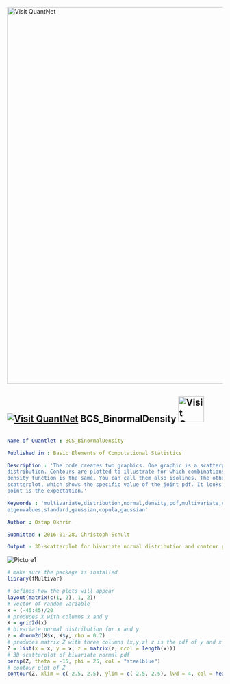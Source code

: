 
[<img src="https://github.com/QuantLet/Styleguide-and-FAQ/blob/master/pictures/banner.png" width="880" alt="Visit QuantNet">](http://quantlet.de/index.php?p=info)

## [<img src="https://github.com/QuantLet/Styleguide-and-Validation-procedure/blob/master/pictures/qloqo.png" alt="Visit QuantNet">](http://quantlet.de/) **BCS_BinormalDensity** [<img src="https://github.com/QuantLet/Styleguide-and-Validation-procedure/blob/master/pictures/QN2.png" width="60" alt="Visit QuantNet 2.0">](http://quantlet.de/d3/ia)

```yaml

Name of Quantlet : BCS_BinormalDensity

Published in : Basic Elements of Computational Statistics

Description : 'The code creates two graphics. One graphic is a scatterplot of the bivariate normal
distribution. Contours are plotted to illustrate for which combinations of the two variables the
density function is the same. You can call them also isolines. The other plot is a 3 dimensional
scatterplot, which shows the specific value of the joint pdf. It looks like a mountain. The highest
point is the expectation.'

Keywords : 'multivariate,distribution,normal,density,pdf,multivariate,contour,
eigenvalues,standard,gaussian,copula,gaussian'

Author : Ostap Okhrin

Submitted : 2016-01-28, Christoph Schult

Output : 3D-scatterplot for bivariate normal distribution and contour plot.

```

![Picture1](BCS_BinormalDensity.png)


```r
# make sure the package is installed
library(fMultivar)

# defines how the plots will appear
layout(matrix(c(1, 2), 1, 2))
# vector of random variable
x = (-45:45)/20
# produces X with columns x and y
X = grid2d(x)
# bivariate normal distribution for x and y
z = dnorm2d(X$x, X$y, rho = 0.7)
# produces matrix Z with three columns (x,y,z) z is the pdf of y and x
Z = list(x = x, y = x, z = matrix(z, ncol = length(x)))
# 3D scatterplot of bivariate normal pdf
persp(Z, theta = -15, phi = 25, col = "steelblue")
# contour plot of Z
contour(Z, xlim = c(-2.5, 2.5), ylim = c(-2.5, 2.5), lwd = 4, col = heat.colors(80), nlevels = 10, cex.axis = 1.5, labcex = 1.7)
```
